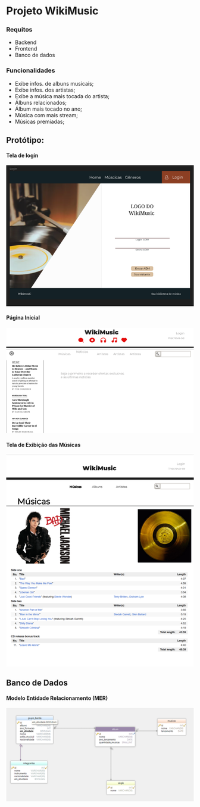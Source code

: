 # Projeto WikiMusic

### Requitos

- Backend
- Frontend
- Banco de dados

### Funcionalidades

- Exibe infos. de albuns musicais;
- Exibe infos. dos artistas;
- Exibe a música mais tocada do artista;
- Álbuns relacionados;
- Álbum mais tocado no ano;
- Música com mais stream;
- Músicas premiadas;

## Protótipo:

#### Tela de login
![Tela de login](/prototipo/tela_login.png)

#### Página Inicial
![Página inicial](/prototipo/index.png)

#### Tela de Exibição das Músicas
![Tela de exibição de músicas](/prototipo/musicas.png)

## Banco de Dados

#### Modelo Entidade Relacionamento (MER)
![Modelo Entidade Relacionamento](/Docs/MER/MER.PNG)
